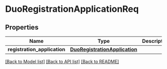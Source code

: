 # DuoRegistrationApplicationReq

## Properties
Name | Type | Description | Notes
------------ | ------------- | ------------- | -------------
**registration_application** | [**DuoRegistrationApplication**](DuoRegistrationApplication.md) |  | 

[[Back to Model list]](../README.md#documentation-for-models) [[Back to API list]](../README.md#documentation-for-api-endpoints) [[Back to README]](../README.md)


